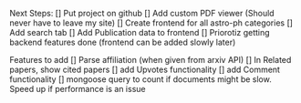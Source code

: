 Next Steps:
[] Put project on github
[] Add custom PDF viewer (Should never have to leave my site)
[] Create frontend for all astro-ph categories
[] Add search tab
[] Add Publication data to frontend
[] Priorotiz getting backend features done (frontend can be added slowly later)



Features to add
[] Parse affiliation (when given from arxiv API)
[] In Related papers, show cited papers
[] add Upvotes functionality
[] add Comment functionality
[] mongoose query to count if documents might be slow. Speed up if performance is an issue
